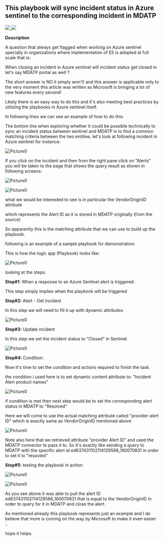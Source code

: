 
## This playbook will sync incident status in Azure sentinel to the corresponding incident in MDATP


<a href="https://portal.azure.com/#create/Microsoft.Template/uri/https%3A%2F%2Fraw.githubusercontent.com%2FAzure%2FAzure-Sentinel%2Fmaster%2FPlaybooks%2FBlock-AADUser%2Fazuredeploy.json" target="_blank">
    <img src="https://aka.ms/deploytoazurebutton""/>
</a>
<a href="https://portal.azure.us/#create/Microsoft.Template/uri/https%3A%2F%2Fraw.githubusercontent.com%2FAzure%2FAzure-Sentinel%2Fmaster%2FPlaybooks%2FBlock-AADUser%2Fazuredeploy.json" target="_blank">
<img src="https://raw.githubusercontent.com/Azure/azure-quickstart-templates/master/1-CONTRIBUTION-GUIDE/images/deploytoazuregov.png"/>
</a>





**Description**

A question that always get flagged when working on Azure sentinel specially in organizations where implementation of E5 is adopted at full scale that is:

When closing an incident in Azure sentinel will incident status get closed in let's say MDATP portal as well ?

The short answer is NO it simply won't! and this answer is applicable only to the very moment this article was written as Microsoft is bringing a lot of new features every second!

Likely there is an easy way to do this and it's also meeting best practices by utilizing the playbooks in Azure sentinel itself.

In following lines we can see an example of how to do this:

The bottom line when exploring whether it could be possible technically to sync an incident status between sentinel and MDATP is to find a common matching criteria between the two entities. let's look at following incident in Azure sentinel for instance:

 ![Picture0](./Graphics/1.GIF)

If you click on the incident and then from the right pane click on "Alerts" you will be taken to the page that shows the query result as shown in following screens:

![Picture0](./Graphics/2.GIF)

![Picture0](./Graphics/3.GIF)

what we would be interested to see is in particular the VendorOriginID attribute

which represents the Alert ID as it is stored in MDATP originally (from the source)

So apparently this is the matching attribute that we can use to build up the playbook.

following is an example of a sample playbook for demonstration:

This is how the logic app (Playbook) looks like:

![Picture0](./Graphics/4.GIF)


looking at the steps:


**Step#1**: When a response to an Azure Sentinel alert is triggered:

This step simply implies when the playbook will be triggered

**Step#2:** Alert - Get incident

In this step we will need to fill it up with dynamic attributes

![Picture0](./Graphics/5.GIF)



**Step#3:** Update incident

In this step we set the incident status to "Closed" in Sentinel

![Picture0](./Graphics/6.GIF)


**Step#4:** Condition:

Now it's time to set the condition and actions required to finish the task.

the condition i used here is to set dynamic content attribute to: "Incident Alert product names"

![Picture0](./Graphics/7.GIF)

if condition is met then next step would be to set the corresponding alert status in MDATP to "Resolved"

Here we will come to use the actual matching attribute called "provider alert ID" which is exactly same as VendorOriginID mentioned above

![Picture0](./Graphics/8.GIF)


Note also here that we retrieved attribute "provider Alert ID" and used the MDATP connector to pass it to. So it's exactly like sending a query to MDATP with the specific alert id ed637431102114129586_160070831 in order to set it to "resovled"

**Step#5:** testing the playbook in action:

![Picture0](./Graphics/9.GIF)

![Picture0](./Graphics/10.GIF)

As you see above it was able to pull the alert ID ed637431102114129586_160070831 that is equal to the VendorOriginID in order to query for it in MDATP and close the alert.

As mentioned already this playbook represents just an example and I do believe that more is coming on the way by Microsoft to make it even easier ..

hope it helps.